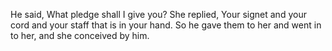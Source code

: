 He said, What pledge shall I give you? She replied, Your signet and your cord and your staff that is in your hand. So he gave them to her and went in to her, and she conceived by him.
